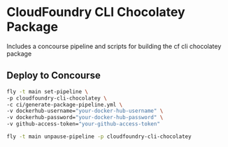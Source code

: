 # CloudFoundry CLI Chocolatey Package

Includes a concourse pipeline and scripts for building the cf cli chocolatey package

## Deploy to Concourse

```bash
fly -t main set-pipeline \
-p cloudfoundry-cli-chocolatey \
-c ci/generate-package-pipeline.yml \
-v dockerhub-username="your-docker-hub-username" \
-v dockerhub-password="your-docker-hub-password" \
-v github-access-token="your-github-access-token" 

fly -t main unpause-pipeline -p cloudfoundry-cli-chocolatey
```

